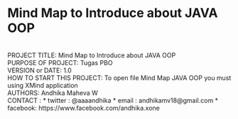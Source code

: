 Mind Map to Introduce about JAVA OOP
===
<br/>
PROJECT TITLE: Mind Map to Introduce about JAVA OOP
<br/>
PURPOSE OF PROJECT: Tugas PBO
<br/>
VERSION or DATE: 1.0
<br/>
HOW TO START THIS PROJECT: To open file Mind Map JAVA OOP you must using XMind application
<br/>
AUTHORS: Andhika Maheva W
<br/>
CONTACT	:
* twitter : @aaaandhika
* email	: andhikamv18@gmail.com
* facebook: https://www.facebook.com/andhika.xone